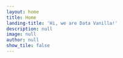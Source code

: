 ```yaml
---
layout: home
title: Home
landing-title: 'Hi, we are Data Vanilla!'
description: null
image: null
author: null
show_tile: false
---
```



